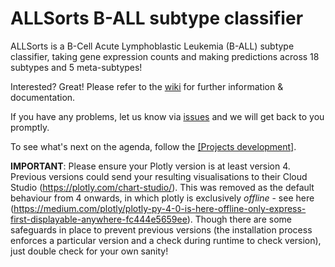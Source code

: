# ALLSorts B-ALL subtype classifier

ALLSorts is a B-Cell Acute Lymphoblastic Leukemia (B-ALL) subtype classifier, taking gene expression counts and making predictions across 18 subtypes and 5 meta-subtypes!

Interested? Great! Please refer to the <a href="https://github.com/Oshlack/ALLSorts/wiki" target="_blank">wiki</a> for further information & documentation.

If you have any problems, let us know via <a href="https://github.com/Oshlack/ALLSorts/issues">issues</a> and we will get back to you promptly.

To see what's next on the agenda, follow the <a href="https://github.com/Oshlack/ALLSorts/projects">[Projects development]</a>.

<strong>IMPORTANT</strong>: Please ensure your Plotly version is at least version 4. Previous versions could send your resulting visualisations to their Cloud Studio (https://plotly.com/chart-studio/). This was removed as the default behaviour from 4 onwards, in which plotly is exclusively *offline* - see here (https://medium.com/plotly/plotly-py-4-0-is-here-offline-only-express-first-displayable-anywhere-fc444e5659ee). Though there are some safeguards in place to prevent previous versions (the installation process enforces a particular version and a check during runtime to check version), just double check for your own sanity!

